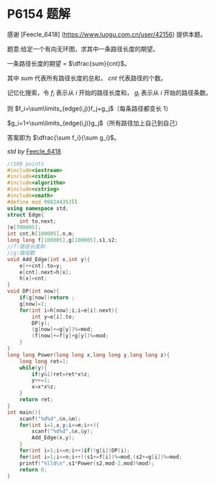 # P6154 题解

感谢 [Feecle_6418] (https://www.luogu.com.cn/user/42156) 提供本题。

题意:给定一个有向无环图，求其中一条路径长度的期望。

一条路径长度的期望 $=$ $\dfrac{sum}{cnt}$。

其中 $sum$ 代表所有路径长度的总和， $cnt$ 代表路径的个数。

记忆化搜索，令 $f_i$ 表示从 $i$ 开始的路径长度和， $g_i$ 表示从 $i$ 开始的路径条数。

则 $f_i=\sum\limits_{edge(i,j)}f_j+g_j$（每条路径都变长 $1$）

$g_i=1+\sum\limits_{edge(i,j)}g_j$（所有路径加上自己到自己）

答案即为 $\dfrac{\sum f_i}{\sum g_i}$。

$std$ $by$ [Feecle_6418](https://www.luogu.com.cn/user/42156)

```cpp
//100 points
#include<iostream>
#include<cstdio>
#include<algorithm>
#include<cstring>
#include<cmath>
#define mod 998244353ll
using namespace std;
struct Edge{
	int to,next;
}e[700005];
int cnt,h[100005],n,m;
long long f[100005],g[100005],s1,s2;
//f:路径长度和
//g:路径数
void Add_Edge(int x,int y){
	e[++cnt].to=y;
	e[cnt].next=h[x];
	h[x]=cnt;
}
void DP(int now){
	if(g[now])return ;
	g[now]=1;
	for(int i=h[now];i;i=e[i].next){
		int y=e[i].to;
		DP(y);
		(g[now]+=g[y])%=mod;
		(f[now]+=f[y]+g[y])%=mod;
	}
}
long long Power(long long x,long long y,long long z){
	long long ret=1;
	while(y){
		if(y&1)ret=ret*x%z;
		y>>=1;
		x=x*x%z;
	}
	return ret;
}
int main(){
	scanf("%d%d",&n,&m);
	for(int i=1,x,y;i<=m;i++){
		scanf("%d%d",&x,&y);
		Add_Edge(x,y);
	}
	for(int i=1;i<=n;i++)if(!g[i])DP(i);
	for(int i=1;i<=n;i++)(s1+=f[i])%=mod,(s2+=g[i])%=mod;
	printf("%lld\n",s1*Power(s2,mod-2,mod)%mod);
	return 0;
}
```
